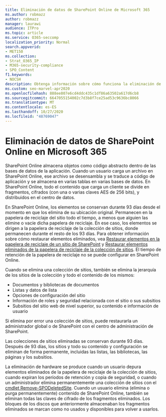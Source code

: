 ```yaml
---
title: Eliminación de datos de SharePoint Online de Microsoft 365
ms.author: robmazz
author: robmazz
manager: laurawi
audience: ITPro
ms.topic: article
ms.service: O365-seccomp
localization_priority: Normal
search.appverid:
- MET150
ms.collection:
- Strat_O365_IP
- M365-security-compliance
- SPO_Content
f1.keywords:
- NOCSH
description: Obtenga información sobre cómo funciona la eliminación de datos en SharePoint Online, como el lugar donde se almacena el contenido eliminado y durante cuánto tiempo.
ms.custom: seo-marvel-apr2020
ms.openlocfilehash: 888ee807e6cd4ddc435c1df86a63502a617d6cb8
ms.sourcegitcommit: 6647055154002c7d3b8f7ce25ad53c9636bc8066
ms.translationtype: MT
ms.contentlocale: es-ES
ms.lasthandoff: 10/27/2020
ms.locfileid: "48769047"
---
```

# <a name="sharepoint-online-data-deletion-in-microsoft-365"></a>Eliminación de datos de SharePoint Online en Microsoft 365

SharePoint Online almacena objetos como código abstracto dentro de las bases de datos de la aplicación. Cuando un usuario carga un archivo en SharePoint Online, ese archivo se desensambla y se traduce a código de aplicación y se almacena en varias tablas en varias bases de datos. En SharePoint Online, todo el contenido que carga un cliente se divide en fragmentos, cifrados (con una o varias claves AES de 256 bits), y distribuidos en el centro de datos. 

En SharePoint Online, los elementos se conservan durante 93 días desde el momento en que los elimina de su ubicación original. Permanecen en la papelera de reciclaje del sitio todo el tiempo, a menos que alguien las elimine o vacíe dicha papelera de reciclaje. En ese caso, los elementos se dirigen a la papelera de reciclaje de la colección de sitios, donde permanecen durante el resto de los 93 días. Para obtener información sobre cómo restaurar elementos eliminados, vea [Restaurar elementos en la papelera de reciclaje de un sitio de SharePoint](https://support.office.com/article/6df466b6-55f2-4898-8d6e-c0dff851a0be#ID0EAADAAA=Online
) y [Restaurar elementos eliminados de la papelera de reciclaje de la colección de sitios](https://support.office.com/article/5fa924ee-16d7-487b-9a0a-021b9062d14b). El tiempo de retención de la papelera de reciclaje no se puede configurar en SharePoint Online.

Cuando se elimina una colección de sitios, también se elimina la jerarquía de los sitios de la colección y todo el contenido de los mismos:

- Documentos y bibliotecas de documentos
- Listas y datos de lista
- Opciones de configuración del sitio
- Información de roles y seguridad relacionada con el sitio o sus subsitios
- Subsitios del sitio web de nivel superior, su contenido e información de usuario

Si elimina por error una colección de sitios, puede restaurarla un administrador global o de SharePoint con el centro de administración de SharePoint.

Las colecciones de sitios eliminadas se conservan durante 93 días. Después de 93 días, los sitios y todo su contenido y configuración se eliminan de forma permanente, incluidas las listas, las bibliotecas, las páginas y los subsitios.

La eliminación de hardware se produce cuando un usuario depura elementos eliminados de la papelera de reciclaje de la colección de sitios, cuando expiran los períodos de retención y copia de seguridad, o cuando un administrador elimina permanentemente una colección de sitios con el [cmdlet Remove-SPODeletedSite](/powershell/module/sharepoint-online/Remove-SPODeletedSite?view=sharepoint-ps). Cuando un usuario elimina (elimina o purga permanentemente) contenido de SharePoint Online, también se eliminan todas las claves de cifrado de los fragmentos eliminados. Los bloques de los discos que anteriormente almacenaban los fragmentos eliminados se marcan como no usados y disponibles para volver a usarlos.
